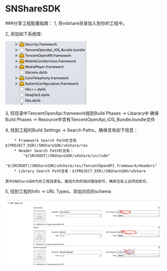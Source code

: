 SNShareSDK
==========

###分享工程配置指南：
1,  将vdshare目录加入到你的工程中。

2,  添加如下系统库:

![image](https://github.com/qq644531343/iosTool/blob/master/screenshot/share.png)

3,  将目录中TencentOpenApi.framework拖到Build Phases -> Libarary中
确保Build Phases -> Resource中含有TencentOpenApi_iOS_Bundle.bundle文件

4,  找到工程的Build Settings -> Search Paths，确保含有如下信息：
	
	    		
    	* Framework Search Path栏含有  $(PROJECT_DIR)/SNShareSDK/vdshare/res
		* Header Search Path栏含有：
		    "$(SRCROOT)/SNShareSDK/vdshare/include"
		    "$(SRCROOT)/SNShareSDK/vdshare/res/TencentOpenAPI.framework/Headers"
		* Library Search Path含有：$(PROJECT_DIR)/SNShareSDK/vdshare
	
	其中SNShareSDK为你工程目录名，路径为你的相对路径即可，确保含有上述项目即可。
      
5,  找到工程的Info -> URL Types，添加对应的schema

![image](https://github.com/qq644531343/iosTool/blob/master/screenshot/shareConfigInfo.png)